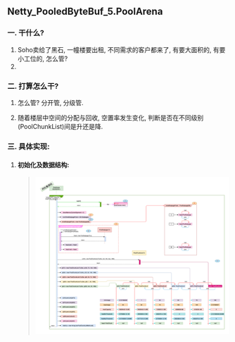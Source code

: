 ## Netty_PooledByteBuf_5.PoolArena

### 一. 干什么?

1. Soho卖给了黑石, 一幢楼要出租, 不同需求的客户都来了, 有要大面积的, 有要小工位的, 怎么管?
2. 



### 二. 打算怎么干? 

1. 怎么管? 分开管, 分级管. 

2. 随着楼层中空间的分配与回收, 空置率发生变化, 判断是否在不同级别(PoolChunkList)间是升还是降.

   


### 三. 具体实现:

1. #### 初始化及数据结构: 

   > ![PoolArena Structure](./images/3.PooledByteBufAllocator/2.DataStructure-3.PoolArena.png)